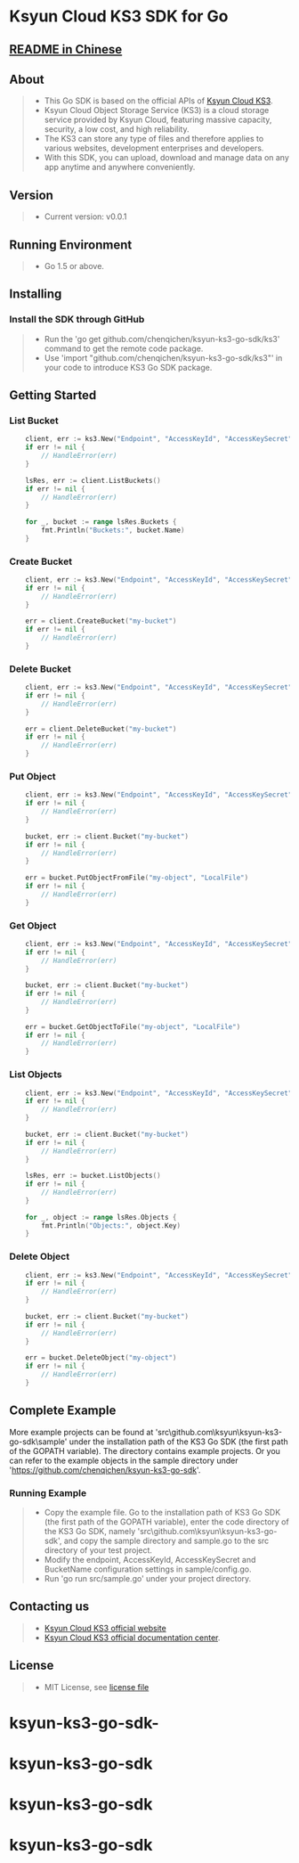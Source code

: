 # Ksyun Cloud KS3 SDK for Go

## [README in Chinese](https://github.com/chenqichen/ksyun-ks3-go-sdk/blob/master/README-CN.md)

## About
> - This Go SDK is based on the official APIs of [Ksyun Cloud KS3](https://docs.ksyun.com/documents/39060/).
> - Ksyun Cloud Object Storage Service (KS3) is a cloud storage service provided by Ksyun Cloud, featuring massive capacity, security, a low cost, and high reliability. 
> - The KS3 can store any type of files and therefore applies to various websites, development enterprises and developers.
> - With this SDK, you can upload, download and manage data on any app anytime and anywhere conveniently. 

## Version
> - Current version: v0.0.1

## Running Environment
> - Go 1.5 or above. 

## Installing
### Install the SDK through GitHub
> - Run the 'go get github.com/chenqichen/ksyun-ks3-go-sdk/ks3' command to get the remote code package.
> - Use 'import "github.com/chenqichen/ksyun-ks3-go-sdk/ks3"' in your code to introduce KS3 Go SDK package.

## Getting Started
### List Bucket
```go
    client, err := ks3.New("Endpoint", "AccessKeyId", "AccessKeySecret")
    if err != nil {
        // HandleError(err)
    }
    
    lsRes, err := client.ListBuckets()
    if err != nil {
        // HandleError(err)
    }
    
    for _, bucket := range lsRes.Buckets {
        fmt.Println("Buckets:", bucket.Name)
    }
```

### Create Bucket
```go
    client, err := ks3.New("Endpoint", "AccessKeyId", "AccessKeySecret")
    if err != nil {
        // HandleError(err)
    }
    
    err = client.CreateBucket("my-bucket")
    if err != nil {
        // HandleError(err)
    }
```
    
### Delete Bucket
```go
    client, err := ks3.New("Endpoint", "AccessKeyId", "AccessKeySecret")
    if err != nil {
        // HandleError(err)
    }
    
    err = client.DeleteBucket("my-bucket")
    if err != nil {
        // HandleError(err)
    }
```

### Put Object
```go
    client, err := ks3.New("Endpoint", "AccessKeyId", "AccessKeySecret")
    if err != nil {
        // HandleError(err)
    }
    
    bucket, err := client.Bucket("my-bucket")
    if err != nil {
        // HandleError(err)
    }
    
    err = bucket.PutObjectFromFile("my-object", "LocalFile")
    if err != nil {
        // HandleError(err)
    }
```

### Get Object
```go
    client, err := ks3.New("Endpoint", "AccessKeyId", "AccessKeySecret")
    if err != nil {
        // HandleError(err)
    }
    
    bucket, err := client.Bucket("my-bucket")
    if err != nil {
        // HandleError(err)
    }
    
    err = bucket.GetObjectToFile("my-object", "LocalFile")
    if err != nil {
        // HandleError(err)
    }
```

### List Objects
```go
    client, err := ks3.New("Endpoint", "AccessKeyId", "AccessKeySecret")
    if err != nil {
        // HandleError(err)
    }
    
    bucket, err := client.Bucket("my-bucket")
    if err != nil {
        // HandleError(err)
    }
    
    lsRes, err := bucket.ListObjects()
    if err != nil {
        // HandleError(err)
    }
    
    for _, object := range lsRes.Objects {
        fmt.Println("Objects:", object.Key)
    }
```
    
### Delete Object
```go
    client, err := ks3.New("Endpoint", "AccessKeyId", "AccessKeySecret")
    if err != nil {
        // HandleError(err)
    }
    
    bucket, err := client.Bucket("my-bucket")
    if err != nil {
        // HandleError(err)
    }
    
    err = bucket.DeleteObject("my-object")
    if err != nil {
        // HandleError(err)
    }
```

##  Complete Example
More example projects can be found at 'src\github.com\ksyun\ksyun-ks3-go-sdk\sample' under the installation path of the KS3 Go SDK (the first path of the GOPATH variable). The directory contains example projects. 
Or you can refer to the example objects in the sample directory under 'https://github.com/chenqichen/ksyun-ks3-go-sdk'.

### Running Example
> - Copy the example file. Go to the installation path of KS3 Go SDK (the first path of the GOPATH variable), enter the code directory of the KS3 Go SDK, namely 'src\github.com\ksyun\ksyun-ks3-go-sdk',
and copy the sample directory and sample.go to the src directory of your test project.
> - Modify the  endpoint, AccessKeyId, AccessKeySecret and BucketName configuration settings in sample/config.go.
> - Run 'go run src/sample.go' under your project directory.

## Contacting us
> - [Ksyun Cloud KS3 official website](http://ks3.console.ksyun.com)
> - [Ksyun Cloud KS3 official documentation center](https://docs.ksyun.com/documents/2326).

## License
> - MIT License, see [license file](LICENSE)

# ksyun-ks3-go-sdk-
# ksyun-ks3-go-sdk
# ksyun-ks3-go-sdk
# ksyun-ks3-go-sdk
